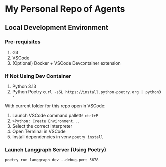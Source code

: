 # My Personal Repo of Agents

## Local Development Environment

### Pre-requisites

1. Git
1. VSCode 
1. (Optional) Docker + VSCode Devcontainer extension

### If Not Using Dev Container

1. Python 3.13
1. Python Poetry 
`curl -sSL https://install.python-poetry.org | python3 -`

With current folder for this repo open in VSCode:

1. Launch VSCode command pallette `ctrl+P`
1. `>Python: Create Environment...`
1. Select the correct interpreter
1. Open Terminal in VSCode
1. Install dependencies in venv `poetry install`

### Launch Langgraph Server (Using Poetry)
`poetry run langgraph dev --debug-port 5678`
